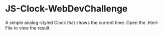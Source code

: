 # JS-Clock-WebDevChallenge
A simple analog-styled Clock that shows the current time. Open the .html-File to view the result.
